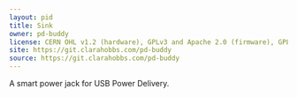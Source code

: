 ```yaml
---
layout: pid
title: Sink
owner: pd-buddy
license: CERN OHL v1.2 (hardware), GPLv3 and Apache 2.0 (firmware), GPLv3 (software)
site: https://git.clarahobbs.com/pd-buddy
source: https://git.clarahobbs.com/pd-buddy
---
```

A smart power jack for USB Power Delivery.
